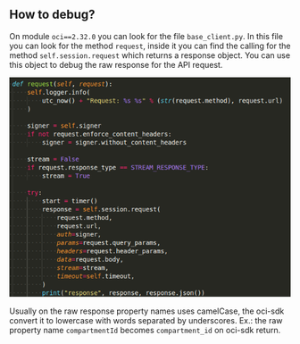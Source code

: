 ## How to debug?

On module `oci==2.32.0` you can look for the file `base_client.py`.
In this file you can look for the method `request`, inside it you can find the calling for the method `self.session.request` which returns a response object.
You can use this object to debug the raw response for the API request.

![debug.png](debug.png)

Usually on the raw response property names uses camelCase, the oci-sdk convert it to lowercase with words separated by underscores.
Ex.: the raw property name `compartmentId` becomes `compartment_id` on oci-sdk return.

